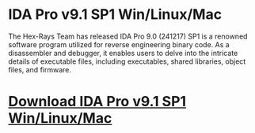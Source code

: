 # IDA Pro v9.1 SP1 Win/Linux/Mac

The Hex-Rays Team has released IDA Pro 9.0 (241217) SP1 is a renowned software program utilized for reverse engineering binary code. As a disassembler and debugger, it enables users to delve into the intricate details of executable files, including executables, shared libraries, object files, and firmware.

# [Download IDA Pro v9.1 SP1 Win/Linux/Mac](https://developer.team/misc-development/35393-ida-pro-v91-sp1-winlinuxmac.html)
